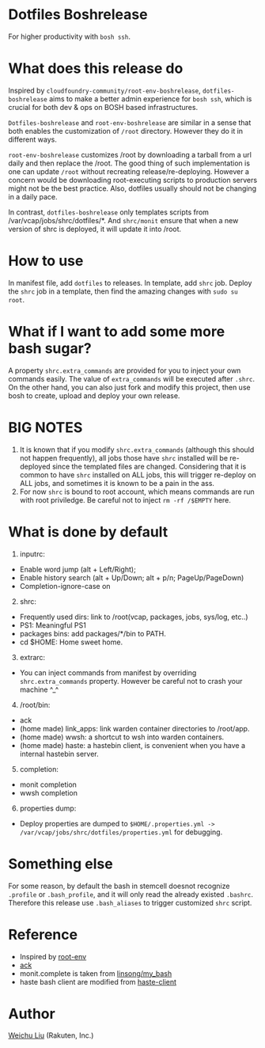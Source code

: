 
# Dotfiles Boshrelease
For higher productivity with `bosh ssh`.

# What does this release do
Inspired by `cloudfoundry-community/root-env-boshrelease`, `dotfiles-boshrelease` aims to make a better admin experience for `bosh ssh`, which is crucial for both dev & ops on BOSH based infrastructures.

`Dotfiles-boshrelease` and `root-env-boshrelease` are similar in a sense that both enables the customization of `/root` directory. However they do it in different ways.

`root-env-boshrelease` customizes /root by downloading a tarball from a url daily and then replace the /root. The good thing of such implementation is one can update `/root` without recreating release/re-deploying. However a concern would be downloading root-executing scripts to production servers might not be the best practice. Also, dotfiles usually should not be changing in a daily pace.

In contrast, `dotfiles-boshrelease` only templates scripts from /var/vcap/jobs/shrc/dotfiles/*. And `shrc/monit` ensure that when a new version of shrc is deployed, it will update it into /root.

# How to use
In manifest file, add `dotfiles` to releases. In template, add `shrc` job.
Deploy the `shrc` job in a template, then find the amazing changes with `sudo su root`.

# What if I want to add some more bash sugar?
A property `shrc.extra_commands` are provided for you to inject your own commands easily. The value of `extra_commands` will be executed after `.shrc`.  
On the other hand, you can also just fork and modify this project, then use bosh to create, upload and deploy your own release.

# BIG NOTES
1. It is known that if you modify `shrc.extra_commands` (although this should not happen frequently), all jobs those have `shrc` installed will be re-deployed since the templated files are changed. Considering that it is common to have `shrc` installed on ALL jobs, this will trigger re-deploy on ALL jobs, and sometimes it is known to be a pain in the ass.
2. For now `shrc` is bound to root account, which means commands are run with root priviledge. Be careful not to inject `rm -rf /$EMPTY` here.

# What is done by default
1. inputrc:
  - Enable word jump (alt + Left/Right);
  - Enable history search (alt + Up/Down; alt + p/n; PageUp/PageDown)
  - Completion-ignore-case on
2. shrc:
  - Frequently used dirs: link to /root(vcap, packages, jobs, sys/log, etc..)
  - PS1: Meaningful PS1
  - packages bins: add packages/*/bin to PATH.
  - cd $HOME: Home sweet home.
3. extrarc:
  - You can inject commands from manifest by overriding `shrc.extra_commands` property. However be careful not to crash your machine ^_^
4. /root/bin:
  - ack
  - (home made) link_apps: link warden container directories to /root/app.
  - (home made) wwsh: a shortcut to wsh into warden containers.
  - (home made) haste: a hastebin client, is convenient when you have a internal hastebin server.
5. completion:
  - monit completion
  - wwsh completion
6. properties dump:
  - Deploy properties are dumped to `$HOME/.properties.yml -> /var/vcap/jobs/shrc/dotfiles/properties.yml` for debugging.

# Something else
For some reason, by default the bash in stemcell doesnot recognize `.profile` or `.bash_profile`, and it will only read the already existed `.bashrc`. Therefore this release use `.bash_aliases` to trigger customized `shrc` script.

# Reference
- Inspired by [root-env](https://github.com/cloudfoundry-community/root-env-boshrelease)
- [ack](http://beyondgrep.com/)
- monit.complete is taken from [linsong/my_bash](https://github.com/linsong/my_bash/blob/master/completion/monit.completion.bash)
- haste bash client are modified from [haste-client](https://github.com/seejohnrun/haste-client/#lightweight-alternative)

# Author
[Weichu Liu](https://twitter.com/weichuliu) (Rakuten, Inc.)
